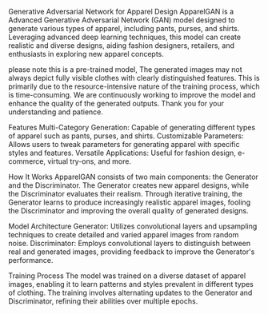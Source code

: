Generative Adversarial Network for Apparel Design
ApparelGAN is a Advanced Generative Adversarial Network (GAN) model designed to generate various types of apparel, including pants, purses, and shirts. Leveraging advanced deep learning techniques, this model can create realistic and diverse designs, aiding fashion designers, retailers, and enthusiasts in exploring new apparel concepts.

please note
this is a pre-trained model, The generated images may not always depict fully visible clothes with clearly distinguished features. This is primarily due to the resource-intensive nature of the training process, which is time-consuming. We are continuously working to improve the model and enhance the quality of the generated outputs. Thank you for your understanding and patience.

Features
Multi-Category Generation: Capable of generating different types of apparel such as pants, purses, and shirts. Customizable Parameters: Allows users to tweak parameters for generating apparel with specific styles and features. Versatile Applications: Useful for fashion design, e-commerce, virtual try-ons, and more.

How It Works
ApparelGAN consists of two main components: the Generator and the Discriminator. The Generator creates new apparel designs, while the Discriminator evaluates their realism. Through iterative training, the Generator learns to produce increasingly realistic apparel images, fooling the Discriminator and improving the overall quality of generated designs.

Model Architecture
Generator: Utilizes convolutional layers and upsampling techniques to create detailed and varied apparel images from random noise. Discriminator: Employs convolutional layers to distinguish between real and generated images, providing feedback to improve the Generator's performance.

Training Process
The model was trained on a diverse dataset of apparel images, enabling it to learn patterns and styles prevalent in different types of clothing. The training involves alternating updates to the Generator and Discriminator, refining their abilities over multiple epochs.

